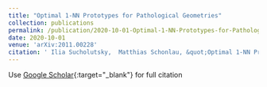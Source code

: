```yaml
---
title: "Optimal 1-NN Prototypes for Pathological Geometries"
collection: publications
permalink: /publication/2020-10-01-Optimal-1-NN-Prototypes-for-Pathological-Geometries
date: 2020-10-01
venue: 'arXiv:2011.00228'
citation: ' Ilia Sucholutsky,  Matthias Schonlau, &quot;Optimal 1-NN Prototypes for Pathological Geometries.&quot; arXiv:2011.00228, 2020.'
---
```

Use [Google Scholar](https://scholar.google.com/scholar?q=Optimal+1+NN+Prototypes+for+Pathological+Geometries){:target="_blank"} for full citation